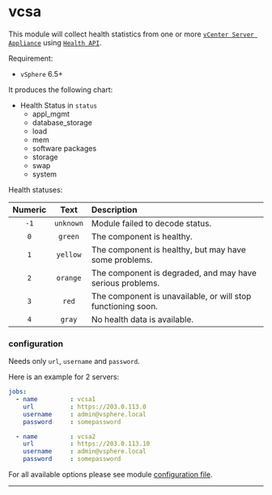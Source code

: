 # vcsa

This module will collect health statistics from one or more [`vCenter Server Appliance`](https://docs.vmware.com/en/VMware-vSphere/6.5/com.vmware.vsphere.vcsa.doc/GUID-223C2821-BD98-4C7A-936B-7DBE96291BA4.html) using [`Health API`](https://code.vmware.com/apis/60/vcenter-server-appliance-management).

Requirement:
  - `vSphere` 6.5+

It produces the following chart:
  - Health Status in `status`
    - appl_mgmt
    - database_storage
    - load
    - mem
    - software packages
    - storage
    - swap
    - system
    
Health statuses:

| Numeric | Text | Description |
| :---: | :---: | :--- |
| `-1`  | `unknown`  | Module failed to decode status.|
| `0`   | `green`  | The component is healthy.|
| `1`   | `yellow`  | The component is healthy, but may have some problems.|
| `2`   | `orange`  | The component is degraded, and may have serious problems.|
| `3`   | `red`  | The component is unavailable, or will stop functioning soon.|
| `4`   | `gray`  | No health data is available.|


### configuration

Needs only `url`, `username` and `password`.

Here is an example for 2 servers:

```yaml
jobs:
  - name         : vcsa1
    url          : https://203.0.113.0
    username     : admin@vsphere.local
    password     : somepassword

  - name         : vcsa2
    url          : https://203.0.113.10
    username     : admin@vsphere.local
    password     : somepassword
```

For all available options please see module [configuration file](https://github.com/netdata/go.d.plugin/blob/master/config/go.d/vcenter.conf).

---
